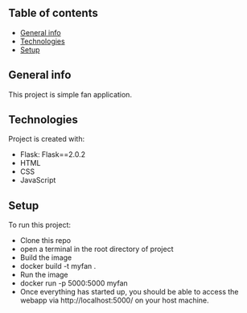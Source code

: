 ## Table of contents
* [General info](#general-info)
* [Technologies](#technologies)
* [Setup](#setup)

## General info
This project is simple fan application.
	
## Technologies
Project is created with:
* Flask: Flask==2.0.2
* HTML
* CSS
* JavaScript
	
## Setup
To run this project:
* Clone this repo
* open a terminal in the root directory of project
* Build the image
* docker build -t myfan .
* Run the image
* docker run -p 5000:5000 myfan
* Once everything has started up, you should be able to access the webapp via http://localhost:5000/ on your host machine.

